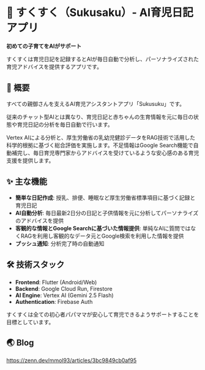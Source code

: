 # 🍼 すくすく（Sukusaku）- AI育児日記アプリ

**初めての子育てをAIがサポート**

すくすくは育児日記を記録するとAIが毎日自動で分析し、パーソナライズされた育児アドバイスを提供するアプリです。

## 🎯 概要

すべての親御さんを支えるAI育児アシスタントアプリ「Sukusuku」です。

従来のチャット型AIとは異なり、育児日記と赤ちゃんの生育情報を元に毎日の状態や育児日記の分析を毎日自動で行います。

Vertex AIによる分析と、厚生労働省の乳幼児健診データをRAG技術で活用した科学的根拠に基づく総合評価を実施します。不足情報はGoogle
Search機能で自動補完し、毎日育児専門家からアドバイスを受けているような安心感のある育児支援を提供します。

## ✨ 主な機能

- **簡単な日記作成**: 授乳、排便、睡眠など厚生労働省標準項目に基づく記録と育児日記
- **AI自動分析**: 毎日最新2日分の日記と子供情報を元に分析してパーソナライズのアドバイスを提供
- **客観的な情報とGoogle Searchに基づいた情報提供**: 単純なAIに質問ではなくRAGを利用し客観的なデータ元とGoogle検索を利用した情報を提供
- **プッシュ通知**: 分析完了時の自動通知

## 🛠 技術スタック

- **Frontend**: Flutter (Android/Web)
- **Backend**: Google Cloud Run, Firestore
- **AI Engine**: Vertex AI (Gemini 2.5 Flash)
- **Authentication**: Firebase Auth

すくすくは全ての初心者パパママが安心して育児できるようサポートすることを目標としています。

## 🌏 Blog

https://zenn.dev/mmol93/articles/3bc9849cb0af95